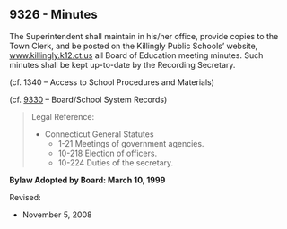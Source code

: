 ## 9326 - Minutes

The Superintendent shall maintain in his\/her office, provide copies to the Town Clerk, and be posted on the Killingly Public Schools’ website, www.killingly.k12.ct.us all Board of Education meeting minutes.  Such minutes shall be kept up-to-date by the Recording Secretary.

\(cf. 1340 – Access to School Procedures and Materials\)

\(cf. [9330](/policies/9000/9330.md) – Board\/School System Records\)

> Legal Reference:
> 
> * Connecticut General Statutes
>   * 1-21 Meetings of government agencies.
>   * 10-218 Election of officers.
>   * 10-224 Duties of the secretary.

**Bylaw Adopted by Board:  March 10, 1999**

Revised:

* November 5, 2008

